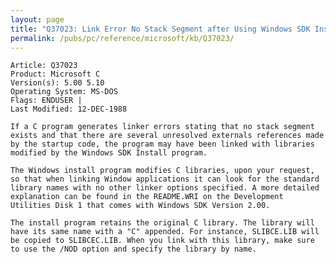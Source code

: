 ```yaml
---
layout: page
title: "Q37023: Link Error No Stack Segment after Using Windows SDK Install"
permalink: /pubs/pc/reference/microsoft/kb/Q37023/
---
```


	Article: Q37023
	Product: Microsoft C
	Version(s): 5.00 5.10
	Operating System: MS-DOS
	Flags: ENDUSER |
	Last Modified: 12-DEC-1988
	
	If a C program generates linker errors stating that no stack segment
	exists and that there are several unresolved externals references made
	by the startup code, the program may have been linked with libraries
	modified by the Windows SDK Install program.
	
	The Windows install program modifies C libraries, upon your request,
	so that when linking Window applications it can look for the standard
	library names with no other linker options specified. A more detailed
	explanation can be found in the README.WRI on the Development
	Utilities Disk 1 that comes with Windows SDK Version 2.00.
	
	The install program retains the original C library. The library will
	have its same name with a "C" appended. For instance, SLIBCE.LIB will
	be copied to SLIBCEC.LIB. When you link with this library, make sure
	to use the /NOD option and specify the library by name.
